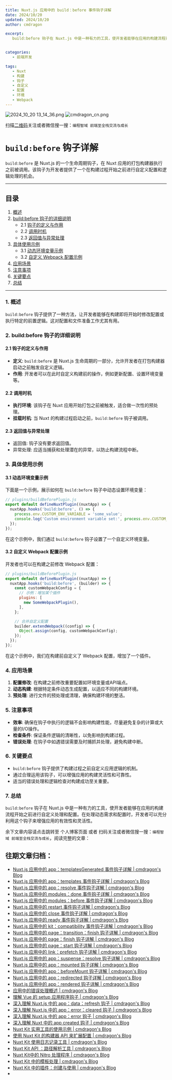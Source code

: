 ```yaml
---
title: Nuxt.js 应用中的 build：before 事件钩子详解
date: 2024/10/20
updated: 2024/10/20
author: cmdragon

excerpt:
   build:before 钩子在 Nuxt.js 中是一种有力的工具，使开发者能够在应用的构建流程开始之前进行自定义处理和配置。在处理动态需求和配置时，开发者可以充分利用这个钩子来增强应用的有效性和灵活性。


categories:
   - 前端开发

tags:
   - Nuxt
   - 构建
   - 钩子
   - 自定义
   - 配置
   - 环境
   - Webpack
---
```


<img src="https://static.cmdragon.cn/blog/images/2024_10_20 13_14_36.png@blog" title="2024_10_20 13_14_36.png" alt="2024_10_20 13_14_36.png"/>

<img src="https://static.cmdragon.cn/blog/images/cmdragon_cn.png" title="cmdragon_cn.png" alt="cmdragon_cn.png"/>


扫描[二维码](https://static.cmdragon.cn/blog/images/cmdragon_cn.png)关注或者微信搜一搜：`编程智域 前端至全栈交流与成长`

# `build:before` 钩子详解

`build:before` 是 Nuxt.js 的一个生命周期钩子，在 Nuxt 应用的打包构建器执行之前被调用。该钩子为开发者提供了一个在构建过程开始之前进行自定义配置和逻辑处理的机会。

---

## 目录

1. [概述](#1-概述)
2. [build:before 钩子的详细说明](#2-buildbefore-钩子的详细说明)
   - 2.1 [钩子的定义与作用](#21-钩子的定义与作用)
   - 2.2 [调用时机](#22-调用时机)
   - 2.3 [返回值与异常处理](#23-返回值与异常处理)
3. [具体使用示例](#3-具体使用示例)
   - 3.1 [动态环境变量示例](#31-动态环境变量示例)
   - 3.2 [自定义 Webpack 配置示例](#32-自定义-webpack-配置示例)
4. [应用场景](#4-应用场景)
5. [注意事项](#5-注意事项)
6. [关键要点](#6-关键要点)
7. [总结](#7-总结)

---

### 1. 概述

`build:before` 钩子提供了一种方法，让开发者能够在构建即将开始时修改配置或执行特定的前置逻辑。这对配置和文件准备工作尤其有用。

### 2. build:before 钩子的详细说明

#### 2.1 钩子的定义与作用

- **定义**: `build:before` 是 Nuxt.js 生命周期的一部分，允许开发者在打包构建器启动之前触发自定义逻辑。
- **作用**: 开发者可以在此时自定义构建前的操作，例如更新配置、设置环境变量等。

#### 2.2 调用时机

- **执行环境**: 该钩子在 Nuxt 应用开始打包之前被触发，适合做一次性的预处理。
- **挂载时机**: 当 Nuxt 的构建过程启动之前，`build:before` 钩子被调用。

#### 2.3 返回值与异常处理

- 返回值: 钩子没有要求返回值。
- 异常处理: 应适当捕获和处理潜在的异常，以防止构建流程中断。

### 3. 具体使用示例

#### 3.1 动态环境变量示例

下面是一个示例，展示如何在 `build:before` 钩子中动态设置环境变量：

```javascript
// plugins/buildBeforePlugin.js
export default defineNuxtPlugin((nuxtApp) => {
  nuxtApp.hooks('build:before', () => {
    process.env.CUSTOM_ENV_VARIABLE = 'some_value';
    console.log('Custom environment variable set:', process.env.CUSTOM_ENV_VARIABLE);
  });
});
```

在这个示例中，我们通过 `build:before` 钩子设置了一个自定义环境变量。

#### 3.2 自定义 Webpack 配置示例

开发者也可以在构建之前修改 Webpack 配置：

```javascript
// plugins/buildBeforePlugin.js
export default defineNuxtPlugin((nuxtApp) => {
  nuxtApp.hooks('build:before', (builder) => {
    const customWebpackConfig = {
      // 示例：增加某个插件
      plugins: [
        new SomeWebpackPlugin(),
      ],
    };

    // 合并自定义配置
    builder.extendWebpack((config) => {
      Object.assign(config, customWebpackConfig);
    });
  });
});
```

在这个示例中，我们在构建前自定义了 Webpack 配置，增加了一个插件。

### 4. 应用场景

1. **配置修改**: 在构建之前修改重要配置如环境变量或API端点。
2. **动态构建**: 根据特定条件动态生成配置，以适应不同的构建环境。
3. **预处理**: 进行文件的预处理或清理，确保构建环境的整洁。

### 5. 注意事项

- **效率**: 确保在钩子中执行的逻辑不会影响构建性能，尽量避免复杂的计算或大量的I/O操作。
- **检查条件**: 保证条件逻辑的清晰性，以免影响到构建过程。
- **错误处理**: 在钩子中如遇错误需要及时捕抓并处理，避免构建中断。

### 6. 关键要点

- `build:before` 钩子提供了构建过程之前自定义应用逻辑的机制。
- 通过合理运用该钩子，可以增强应用的构建灵活性和可靠性。
- 适当的错误处理和逻辑检查对构建成功至关重要。

### 7. 总结

`build:before` 钩子在 Nuxt.js 中是一种有力的工具，使开发者能够在应用的构建流程开始之前进行自定义处理和配置。在处理动态需求和配置时，开发者可以充分利用这个钩子来增强应用的有效性和灵活性。

余下文章内容请点击跳转至 个人博客页面 或者 扫码关注或者微信搜一搜：`编程智域 前端至全栈交流与成长`，阅读完整的文章：

## 往期文章归档：

- [Nuxt.js 应用中的 app：templatesGenerated 事件钩子详解 | cmdragon's Blog](https://blog.cmdragon.cn/posts/b76b5d553a8b/)
- [Nuxt.js 应用中的 app：templates 事件钩子详解 | cmdragon's Blog](https://blog.cmdragon.cn/posts/ace6c53275c4/)
- [Nuxt.js 应用中的 app：resolve 事件钩子详解 | cmdragon's Blog](https://blog.cmdragon.cn/posts/9ea12f07cc2a/)
- [Nuxt.js 应用中的 modules：done 事件钩子详解 | cmdragon's Blog](https://blog.cmdragon.cn/posts/397fbad66fab/)
- [Nuxt.js 应用中的 modules：before 事件钩子详解 | cmdragon's Blog](https://blog.cmdragon.cn/posts/5b5669bca701/)
- [Nuxt.js 应用中的 restart 事件钩子详解 | cmdragon's Blog](https://blog.cmdragon.cn/posts/25888bf37a0f/)
- [Nuxt.js 应用中的 close 事件钩子详解 | cmdragon's Blog](https://blog.cmdragon.cn/posts/ec1665a791a5/)
- [Nuxt.js 应用中的 ready 事件钩子详解 | cmdragon's Blog](https://blog.cmdragon.cn/posts/37d771762c8f/)
- [Nuxt.js 应用中的 kit：compatibility 事件钩子详解 | cmdragon's Blog](https://blog.cmdragon.cn/posts/52224e8e71ec/)
- [Nuxt.js 应用中的 page：transition：finish 钩子详解 | cmdragon's Blog](https://blog.cmdragon.cn/posts/80acaed2b809/)
- [Nuxt.js 应用中的 page：finish 钩子详解 | cmdragon's Blog](https://blog.cmdragon.cn/posts/2e422732f13a/)
- [Nuxt.js 应用中的 page：start 钩子详解 | cmdragon's Blog](https://blog.cmdragon.cn/posts/9876204f1a7b/)
- [Nuxt.js 应用中的 link：prefetch 钩子详解 | cmdragon's Blog](https://blog.cmdragon.cn/posts/3821d8f8b93e/)
- [Nuxt.js 应用中的 app：suspense：resolve 钩子详解 | cmdragon's Blog](https://blog.cmdragon.cn/posts/aca9f9d7692b/)
- [Nuxt.js 应用中的 app：mounted 钩子详解 | cmdragon's Blog](https://blog.cmdragon.cn/posts/a07f12bddf8c/)
- [Nuxt.js 应用中的 app：beforeMount 钩子详解 | cmdragon's Blog](https://blog.cmdragon.cn/posts/bbdca1e3d9a5/)
- [Nuxt.js 应用中的 app：redirected 钩子详解 | cmdragon's Blog](https://blog.cmdragon.cn/posts/c83b294c7a07/)
- [Nuxt.js 应用中的 app：rendered 钩子详解 | cmdragon's Blog](https://blog.cmdragon.cn/posts/26479872ffdc/)
- [应用中的错误处理概述 | cmdragon's Blog](https://blog.cmdragon.cn/posts/5c9b317a962a/)
- [理解 Vue 的 setup 应用程序钩子 | cmdragon's Blog](https://blog.cmdragon.cn/posts/405db1302a23/)
- [深入理解 Nuxt.js 中的 app：data：refresh 钩子 | cmdragon's Blog](https://blog.cmdragon.cn/posts/6f0c4f34bc45/)
- [深入理解 Nuxt.js 中的 app：error：cleared 钩子 | cmdragon's Blog](https://blog.cmdragon.cn/posts/732d62232fb8/)
- [深入理解 Nuxt.js 中的 app：error 钩子 | cmdragon's Blog](https://blog.cmdragon.cn/posts/cb83a085e7a4/)
- [深入理解 Nuxt 中的 app created 钩子 | cmdragon's Blog](https://blog.cmdragon.cn/posts/188ad06ef45a/)
- [Nuxt Kit 实用工具的使用示例 | cmdragon's Blog](https://blog.cmdragon.cn/posts/a66da411afd2/)
- [使用 Nuxt Kit 的构建器 API 来扩展配置 | cmdragon's Blog](https://blog.cmdragon.cn/posts/f6e87c3cf111/)
- [Nuxt Kit 使用日志记录工具 | cmdragon's Blog](https://blog.cmdragon.cn/posts/37ad5a680e7d/)
- [Nuxt Kit API ：路径解析工具 | cmdragon's Blog](https://blog.cmdragon.cn/posts/441492dbf6ae/)
- [Nuxt Kit中的 Nitro 处理程序 | cmdragon's Blog](https://blog.cmdragon.cn/posts/2bd1fe409aca/)
- [Nuxt Kit 中的模板处理 | cmdragon's Blog](https://blog.cmdragon.cn/posts/4cf144d7b562/)
- [Nuxt Kit 中的插件：创建与使用 | cmdragon's Blog](https://blog.cmdragon.cn/posts/080baafc9cf0/)
-

